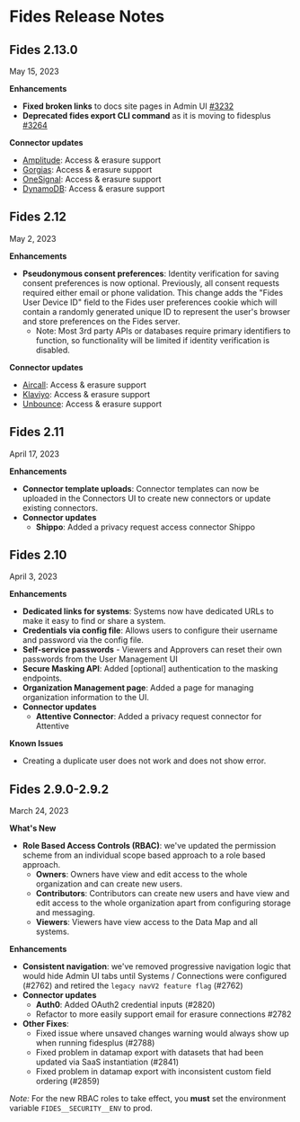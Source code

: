 # Fides Release Notes 

## Fides 2.13.0 ##
May 15, 2023

**Enhancements**
- **Fixed broken links** to docs site pages in Admin UI [#3232](https://github.com/ethyca/fides/pull/3232)
- **Deprecated fides export CLI command** as it is moving to fidesplus [#3264](https://github.com/ethyca/fides/pull/3264)


**Connector updates**
- [Amplitude](https://amplitude.com/): Access & erasure support
- [Gorgias](https://www.gorgias.com/): Access & erasure support
- [OneSignal](https://onesignal.com/): Access & erasure support
- [DynamoDB](https://www.amazonaws.cn/en/dynamodb/): Access & erasure support

## Fides 2.12 ##
May 2, 2023

**Enhancements**
- **Pseudonymous consent preferences**: Identity verification for saving consent preferences is now optional. Previously, all consent requests required either email or phone validation. This change adds the "Fides User Device ID" field to the Fides user preferences cookie which will contain a randomly generated unique ID to represent the user's browser and store preferences on the Fides server. 
    - Note: Most 3rd party APIs or databases require primary identifiers to function, so functionality will be limited if identity verification is disabled.


**Connector updates**
- [Aircall](https://aircall.io/): Access & erasure support
- [Klaviyo](https://www.klaviyo.com/): Access & erasure support
- [Unbounce](https://unbounce.com/): Access & erasure support

## Fides 2.11 ##
April 17, 2023

**Enhancements**
- **Connector template uploads**: Connector templates can now be uploaded in the Connectors UI to create new connectors or update existing connectors.  
- **Connector updates**
    - **Shippo**: Added a privacy request access connector Shippo



## Fides 2.10 ##
April 3, 2023

**Enhancements**
- **Dedicated links for systems**: Systems now have dedicated URLs to make it easy to find or share a system.
- **Credentials via config file**: Allows users to configure their username and password via the config file.
- **Self-service passwords** - Viewers and Approvers can reset their own passwords from the User Management UI
- **Secure Masking API**: Added [optional] authentication to the masking endpoints. 
- **Organization Management page**: Added a page for managing organization information to the UI. 
- **Connector updates**
    - **Attentive Connector**: Added a privacy request connector for Attentive

**Known Issues**
- Creating a duplicate user does not work and does not show error.


## Fides 2.9.0-2.9.2
March 24, 2023

**What's New**
- **Role Based Access Controls (RBAC)**: we've updated the permission scheme from an individual scope based approach to a role based approach.
    - **Owners**: Owners have view and edit access to the whole organization and can create new users.
    - **Contributors**: Contributors can create new users and have view and edit access to the whole organization apart from configuring storage and messaging.
    - **Viewers**: Viewers have view access to the Data Map and all systems.

**Enhancements**
- **Consistent navigation**: we've removed progressive navigation logic that would hide Admin UI tabs until Systems / Connections were configured (#2762) and retired the `legacy navV2 feature flag` (#2762)
- **Connector updates**
    - **Auth0**: Added OAuth2 credential inputs (#2820)
    - Refactor to more easily support email for erasure connections #2782
- **Other Fixes**: 
    - Fixed issue where unsaved changes warning would always show up when running fidesplus (#2788)
    - Fixed problem in datamap export with datasets that had been updated via SaaS instantiation (#2841)
    - Fixed problem in datamap export with inconsistent custom field ordering (#2859)

*Note:* For the new RBAC roles to take effect, you **must** set the environment variable `FIDES__SECURITY__ENV` to prod.
